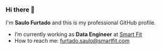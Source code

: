 ### Hi there 👋

I'm **Saulo Furtado** and this is my professional GitHub profile. 

- I’m currently working as **Data Engineer** at [Smart Fit](https://www.smartfit.com.br)
- How to reach me: furtado.saulo@smartfit.com
